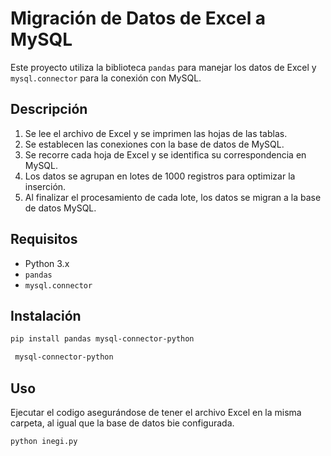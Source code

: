 # Migración de Datos de Excel a MySQL

Este proyecto utiliza la biblioteca `pandas` para manejar los datos de Excel y `mysql.connector` para la conexión con MySQL.

## Descripción

1. Se lee el archivo de Excel y se imprimen las hojas de las tablas.
2. Se establecen las conexiones con la base de datos de MySQL.
3. Se recorre cada hoja de Excel y se identifica su correspondencia en MySQL.
4. Los datos se agrupan en lotes de 1000 registros para optimizar la inserción.
5. Al finalizar el procesamiento de cada lote, los datos se migran a la base de datos MySQL.

## Requisitos

- Python 3.x
- `pandas`
- `mysql.connector`

## Instalación

```sh
pip install pandas mysql-connector-python
```
```sh
 mysql-connector-python
```

## Uso

Ejecutar el codigo  asegurándose de tener el archivo Excel en la misma carpeta, al igual que  la base de datos bie configurada.

```sh
python inegi.py
```
